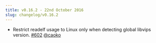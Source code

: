 ```yaml
---
title: v0.16.2 - 22nd October 2016
slug: changelog/v0.16.2
---
```


* Restrict readelf usage to Linux only when detecting global libvips version.
  [#602](https://github.com/lovell/sharp/issues/602)
  [@caoko](https://github.com/caoko)
